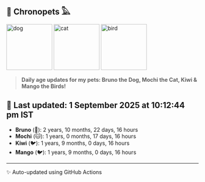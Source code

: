 ## 🐾 Chronopets 𓅓

<img src="https://media.giphy.com/media/3oriO0OEd9QIDdllqo/giphy.gif" width="120" height="120" alt="dog"> <img src="https://media.giphy.com/media/OmK8lulOMQ9XO/giphy.gif" width="120" height="120" alt="cat"> <img src="https://media.giphy.com/media/1dMNq7sH2v5i/giphy.gif" width="120" height="120" alt="bird"> 

> **Daily age updates for my pets: Bruno the Dog, Mochi the Cat, Kiwi & Mango the Birds!**

## 📅 Last updated: 1 September 2025 at 10:12:44 pm IST

- **Bruno** (🐶): 2 years, 10 months, 22 days, 16 hours
- **Mochi** (🐱): 1 years, 0 months, 17 days, 16 hours
- **Kiwi** (🐦): 1 years, 9 months, 0 days, 16 hours
- **Mango** (🐦): 1 years, 9 months, 0 days, 16 hours

---
✨ Auto-updated using GitHub Actions
